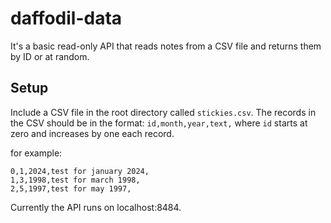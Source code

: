 # daffodil-data

It's a basic read-only API that reads notes from a CSV file and returns them by ID or at random.

## Setup
Include a CSV file in the root directory called `stickies.csv`. The records in the CSV should be in the format: `id,month,year,text,` where `id` starts at zero and increases by one each record.

for example:
```csv
0,1,2024,test for january 2024,
1,3,1998,test for march 1998,
2,5,1997,test for may 1997,
```

Currently the API runs on localhost:8484.
